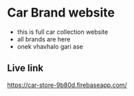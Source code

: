 # Car Brand website
* this is full car collection website
* all brands are here
* onek vhavhalo gari ase

## Live link 
https://car-store-9b80d.firebaseapp.com/

